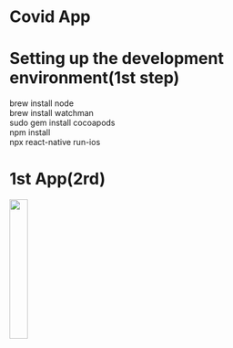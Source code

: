 # Covid App

# Setting up the development environment(1st step)
brew install node  
brew install watchman  
sudo gem install cocoapods  
npm install  
npx react-native run-ios  
# 1st App(2rd)
<img src="https://github.com/BUEC500C1/codvid-app-kentpei/tree/master/pictures/step2.png" width="25%" height="25%">
